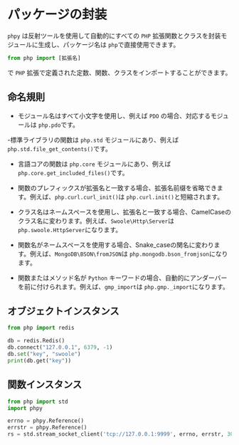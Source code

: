 # パッケージの封装
 `phpy` は反射ツールを使用して自動的にすべての `PHP` 拡張関数とクラスを封装モジュールに生成し、パッケージ名は `php`で直接使用できます。

```python
from php import [拡張名]
```

で `PHP` 拡張で定義された定数、関数、クラスをインポートすることができます。

## 命名規則

- モジュール名はすべて小文字を使用し、例えば `PDO` の場合、対応するモジュールは `php.pdo`です。

-標準ライブラリの関数は `php.std` モジュールにあり、例えば `php.std.file_get_contents()`です。

- 言語コアの関数は `php.core` モジュールにあり、例えば `php.core.get_included_files()`です。

- 関数のプレフィックスが拡張名と一致する場合、拡張名前缀を省略できます。例えば、`php.curl.curl_init()`は `php.curl.init()`と短縮されます。

- クラス名はネームスペースを使用し、拡張名と一致する場合、CamelCaseのクラス名に変わります。例えば、`Swoole\Http\Server`は `php.swoole.HttpServer`になります。

- 関数名がネームスペースを使用する場合、Snake_caseの関名に変わります。例えば、`MongoDB\BSON\fromJSON`は `php.mongodb.bson_fromjson`になります。

- 関数またはメソッド名が `Python` キーワードの場合、自動的にアンダーバーを前に付けられます。例えば、`gmp_import`は `php.gmp._import`になります。

## オブジェクトインスタンス

```python
from php import redis

db = redis.Redis()
db.connect("127.0.0.1", 6379, -1)
db.set("key", "swoole")
print(db.get("key"))
```

## 関数インスタンス

```python
from php import std
import phpy

errno = phpy.Reference()
errstr = phpy.Reference()
rs = std.stream_socket_client('tcp://127.0.0.1:9999', errno, errstr, 30)
```
